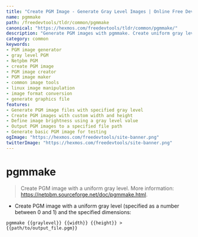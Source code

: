 ```yaml
---
title: "Create PGM Image - Generate Gray Level Images | Online Free DevTools by Hexmos"
name: pgmmake
path: /freedevtools/tldr/common/pgmmake
canonical: "https://hexmos.com/freedevtools/tldr/common/pgmmake/"
description: "Generate PGM images with pgmmake. Create uniform gray level image files with specified dimensions. Free online tool, no registration required."
category: common
keywords:
- PGM image generator
- gray level PGM
- Netpbm PGM
- create PGM image
- PGM image creator
- PGM image maker
- common image tools
- linux image manipulation
- image format conversion
- generate graphics file
features:
- Generate PGM image files with specified gray level
- Create PGM images with custom width and height
- Define image brightness using a gray level value
- Output PGM images to a specified file path
- Generate basic PGM image for testing
ogImage: "https://hexmos.com/freedevtools/site-banner.png"
twitterImage: "https://hexmos.com/freedevtools/site-banner.png"
---
```


# pgmmake

> Create PGM image with a uniform gray level.
> More information: <https://netpbm.sourceforge.net/doc/pgmmake.html>.

- Create PGM image with a uniform gray level (specified as a number between 0 and 1) and the specified dimensions:

`pgmmake {{graylevel}} {{width}} {{height}} > {{path/to/output_file.pgm}}`

